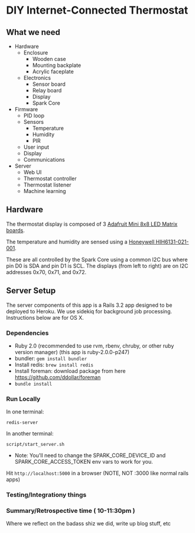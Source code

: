 DIY Internet-Connected Thermostat
=================================

## What we need

* Hardware
  * Enclosure
    * Wooden case
    * Mounting backplate
    * Acrylic faceplate
  * Electronics
    * Sensor board
    * Relay board
    * Display
    * Spark Core
* Firmware
  * PID loop
  * Sensors
    * Temperature
    * Humidity
    * PIR
  * User input
  * Display
  * Communications
* Server
  * Web UI
  * Thermostat controller
  * Thermostat listener
  * Machine learning

## Hardware

The thermostat display is composed of 3
[Adafruit Mini 8x8 LED Matrix boards](http://www.adafruit.com/products/870#Technical_Details).

The temperature and humidity are sensed using a
[Honeywell HIH6131-021-001](http://www.digikey.com/product-detail/en/HIH6131-021-001/480-3652-6-ND/2704706).

These are all controlled by the Spark Core using a
common I2C bus where pin D0 is SDA and pin D1 is SCL.
The displays (from left to right) are on I2C addresses
0x70, 0x71, and 0x72.

## Server Setup

The server components of this app is a Rails 3.2 app designed to be deployed to Heroku.
We use sidekiq for background job processing.
Instructions below are for OS X.

### Dependencies

* Ruby 2.0 (recommended to use rvm, rbenv, chruby, or other ruby version manager) (this app is ruby-2.0.0-p247)
* bundler: `gem install bundler`
* Install redis: `brew install redis`
* Install foreman: download package from here https://github.com/ddollar/foreman
* `bundle install`

### Run Locally

In one terminal:

    redis-server

In another terminal:

    script/start_server.sh

* Note: You'll need to change the SPARK_CORE_DEVICE_ID and SPARK_CORE_ACCESS_TOKEN env vars to work for you.

Hit `http://localhost:5000` in a browser (NOTE, NOT :3000 like normal rails apps)

### Testing/Integrationy things

### Summary/Retrospective time ( 10-11:30pm )

Where we reflect on the badass shiz we did, write up blog stuff, etc

